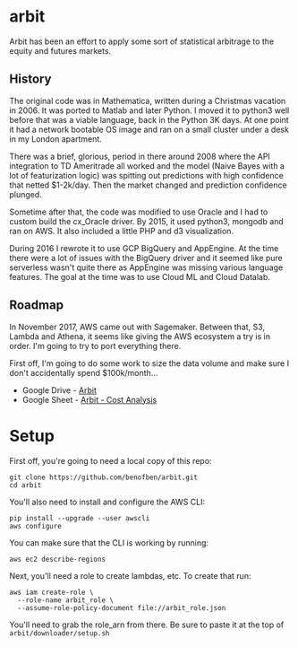 # arbit

Arbit has been an effort to apply some sort of statistical arbitrage to the equity and futures markets.  

## History
The original code was in Mathematica, written during a Christmas vacation in 2006.  It was ported to Matlab and later Python.  I moved it to python3 well before that was a viable language, back in the Python 3K days.  At one point it had a network bootable OS image and ran on a small cluster under a desk in my London apartment.  

There was a brief, glorious, period in there around 2008 where the API integration to TD Ameritrade all worked and the model (Naive Bayes with a lot of featurization logic) was spitting out predictions with high confidence that netted $1-2k/day.  Then the market changed and prediction confidence plunged.

Sometime after that, the code was modified to use Oracle and I had to custom build the cx_Oracle driver.  By 2015, it used python3, mongodb and ran on AWS.  It also included a little PHP and d3 visualization.

During 2016 I rewrote it to use GCP BigQuery and AppEngine.  At the time there were a lot of issues with the BigQuery driver and it seemed like pure serverless wasn't quite there as AppEngine was missing various language features.  The goal at the time was to use Cloud ML and Cloud Datalab.

## Roadmap
In November 2017, AWS came out with Sagemaker.  Between that, S3, Lambda and Athena, it seems like giving the AWS ecosystem a try is in order.  I'm going to try to port everything there.

First off, I'm going to do some work to size the data volume and make sure I don't accidentally spend $100k/month...

* Google Drive - [Arbit](https://drive.google.com/open?id=1GocLSCYCmF52XVj9gMokjTZNxCbrsHfv)
* Google Sheet - [Arbit - Cost Analysis](https://docs.google.com/spreadsheets/d/1Tqnlqs20LnuvpxmK2S-3PH58dGlq5k-4G2KZ-V5jbcs/edit?usp=sharing)

# Setup

First off, you're going to need a local copy of this repo:

    git clone https://github.com/benofben/arbit.git
    cd arbit

You'll also need to install and configure the AWS CLI:

    pip install --upgrade --user awscli
    aws configure

You can make sure that the CLI is working by running:

    aws ec2 describe-regions

Next, you'll need a role to create lambdas, etc.  To create that run:

    aws iam create-role \
      --role-name arbit_role \
      --assume-role-policy-document file://arbit_role.json

You'll need to grab the role_arn from there.  Be sure to paste it at the top of `arbit/downloader/setup.sh`
